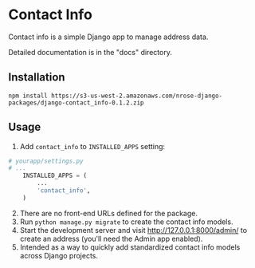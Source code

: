 # Contact Info

Contact info is a simple Django app to manage address data.

Detailed documentation is in the "docs" directory.

## Installation

`npm install https://s3-us-west-2.amazonaws.com/nrose-django-packages/django-contact_info-0.1.2.zip`

## Usage

1. Add `contact_info` to `INSTALLED_APPS` setting:
```python
# yourapp/settings.py
# ...
    INSTALLED_APPS = (
        ...
        'contact_info',
    )
```
2. There are no front-end URLs defined for the package.
3. Run `python manage.py migrate` to create the contact info models.
4. Start the development server and visit http://127.0.0.1:8000/admin/
   to create an address (you'll need the Admin app enabled).
5. Intended as a way to quickly add standardized contact info models across Django projects.